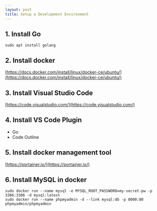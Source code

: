 ```yaml
---
layout: post
title: Setup a Development Environment
---
```


## 1. Install Go
`sudo apt install golang`

## 2. Install docker
[https://docs.docker.com/install/linux/docker-ce/ubuntu/](https://docs.docker.com/install/linux/docker-ce/ubuntu/)

## 3. Install Visual Studio Code
[https://code.visualstudio.com/](https://code.visualstudio.com/)

## 4. Install VS Code Plugin
- Go
- Code Outline

## 5. Install docker management tool
[https://portainer.io/](https://portainer.io/)

## 6. Install MySQL in docker
```
sudo docker run --name mysql -e MYSQL_ROOT_PASSWORD=my-secret-pw -p 3306:3306 -d mysql:latest
sudo docker run --name phpmyadmin -d --link mysql:db -p 8000:80 phpmyadmin/phpmyadmin
```

